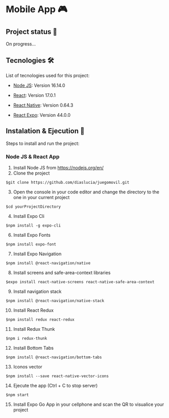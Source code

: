# Mobile App 🎮
 
## Project status 🚧

On progress...

## Tecnologies 🛠️

List of tecnologies used for this project:

- [Node JS](https://nodejs.org/en/): Version 16.14.0

- [React](https://es.reactjs.org/): Version 17.0.1

- [React Native](https://reactnative.dev/): Version 0.64.3

- [React Expo](https://expo.dev/): Version 44.0.0

## Instalation & Ejecution 🚀

Steps to install and run the project:

### Node JS & React App

1. Install Node JS from https://nodejs.org/en/
2. Clone the project
```
$git clone https://github.com/diaslucia/juegomovil.git
```
3. Open the console in your code editor and change the directory to the one in your current project
```
$cd yourProjectDirectory
```
4. Install Expo Cli
```
$npm install -g expo-cli
```
6. Install Expo Fonts
```
$npm install expo-font
```
7. Install Expo Navigation
```
$npm install @react-navigation/native
```
8. Install screens and safe-area-context libraries
```
$expo install react-native-screens react-native-safe-area-context
```
9. Install navigation stack
```
$npm install @react-navigation/native-stack
```
10. Install React Redux
```
$npm install redux react-redux
```
11. Install Redux Thunk
```
$npm i redux-thunk
```
12. Install Bottom Tabs
```
$npm install @react-navigation/bottom-tabs
```
13. Iconos vector
```
$npm install --save react-native-vector-icons
```
14. Ejecute the app (Ctrl + C to stop server)
```
$npm start
```
15. Install Expo Go App in your cellphone and scan the QR to visualice your project






